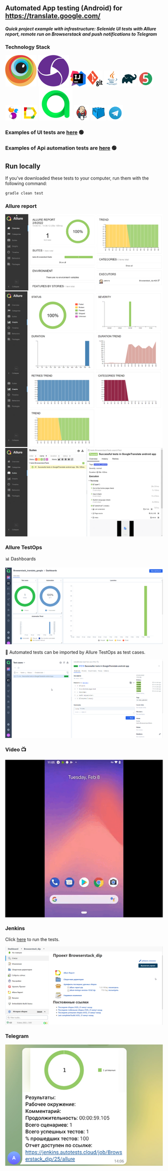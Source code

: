 ## Automated App testing (Android) for https://translate.google.com/

#### *Quick project example with infrastructure: Selenide UI tests with Allure report, remote run on Browserstack and push notifications to Telegram*

### Technology Stack

![Browserstack](images/icons/Browserstack.svg)
![Appium](images/icons/Appium.svg)
![IntelliJ Idea](images/icons/Idea.png)
![Git](images/icons/Git.png)
![Java](images/icons/Java.png)
![Gradle](images/icons/Gradle.png)
![JUnit5](images/icons/JUnit5.png)
![Selenide](images/icons/Selenide.png)
![Allure_Report](images/icons/Allure_Report.png)
![Allure_TestOps](images/icons/TestOps.svg)
![Jenkins](images/icons/Jenkins.png)
![Selenoid](images/icons/Selenoid.png)
![Telegram](images/icons/Telegram.png)

### Еxamples of UI tests are <a target="_blank" href="https://github.com/Konyaz/insales_dip/">here</a> :green_circle:
### Еxamples of Api automation tests are <a target="_blank" href="https://github.com/Konyaz/rest_assured_dip/">here</a> :green_circle:



## Run locally

If you've downloaded these tests to your computer, run them with the following command:
```bash
gradle clean test
```



### Allure report
![Allure](images/Allure1.png)
![Allure](images/Allure2.png)
![Allure](images/Allure3.png)


### Allure TestOps

:bar_chart: Dashboards

![TestOps Dashboards](images/AllureTestOps.png)


:robot: Automated tests can be imported by Allure TestOps as test cases. 

![TestOps TestCases](images/AllureTestOps1.png)


### Video :tv:
![Video](images/Video.gif)

### Jenkins
Click <a target="_blank" href="https://jenkins.autotests.cloud/job/Browserstack_dip/">here</a> to run the tests.

![Jenkins](images/Jenkins.png)

### Telegram
![Telegram](images/Telegram.png)




